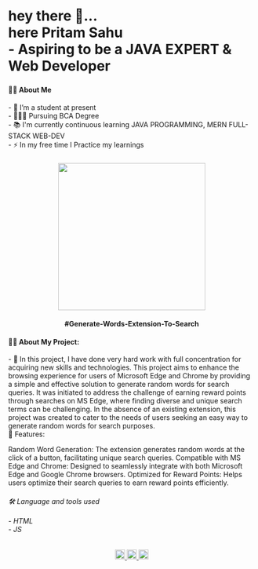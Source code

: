 <h1 align="left">hey there 👋...<br>here Pritam Sahu<br>- Aspiring to be a JAVA EXPERT & Web Developer</h1>

###

<h4 align="left">👩‍💻 About Me</h4>

<p align="left">- 🔭 I’m a student at present<br>- 👨🏻‍🎓 Pursuing BCA Degree<br>- 📚 I'm currently continuous learning JAVA PROGRAMMING, MERN FULL-STACK WEB-DEV<br>- ⚡ In my free time I Practice my learnings</p>

###
<div align="center">
  <img height="300" src="https://app.goonlinetools.com/wp-content/uploads/2021/12/random-word-generator.png" />
</div>

<h4 align="center">#Generate-Words-Extension-To-Search

</h4>
<h4 align="left">👩‍💻 About My Project:</h4>
<p align="left">- 🔭 In this project, I have done very hard work with full concentration for acquiring new skills and technologies.
This project aims to enhance the browsing experience for users of Microsoft Edge and Chrome by providing a simple and effective solution to generate random words for search queries. It was initiated to address the challenge of earning reward points through searches on MS Edge, where finding diverse and unique search terms can be challenging. In the absence of an existing extension, this project was created to cater to the needs of users seeking an easy way to generate random words for search purposes.
<br>
🚀 Features:

Random Word Generation: The extension generates random words at the click of a button, facilitating unique search queries.
Compatible with MS Edge and Chrome: Designed to seamlessly integrate with both Microsoft Edge and Google Chrome browsers.
Optimized for Reward Points: Helps users optimize their search queries to earn reward points efficiently.</p>
<h6 align="left">🛠 Language and tools used<br><br>- HTML <br>- JS</h6>

###

<div align="center">
  <a href="https://www.linkedin.com/in/pritam-sahu-532183268/" target="_blank">
    <img src="https://img.shields.io/static/v1?message=LinkedIn&logo=linkedin&label=&color=0077B5&logoColor=white&labelColor=&style=for-the-badge" height="20" alt="linkedin logo"  />
  </a>
  <a href="https://discord.com/channels/@me" target="_blank">
    <img src="https://img.shields.io/static/v1?message=Discord&logo=discord&label=&color=7289DA&logoColor=white&labelColor=&style=for-the-badge" height="20" alt="discord logo"  />
  </a>
  <a href="https://www.instagram.com/pritam.pyare.1999/" target="_blank">
    <img src="https://img.shields.io/static/v1?message=Instagram&logo=instagram&label=&color=E4405F&logoColor=white&labelColor=&style=for-the-badge" height="20" alt="instagram logo"  />
  </a>
</div>

###
